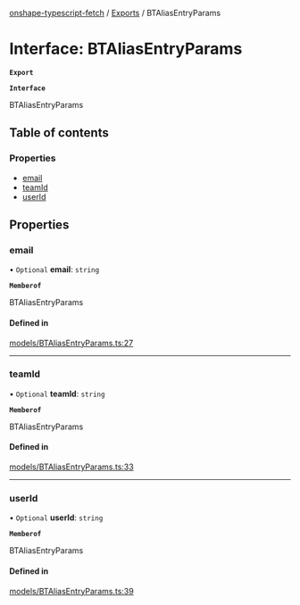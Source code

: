 [onshape-typescript-fetch](../README.md) / [Exports](../modules.md) / BTAliasEntryParams

# Interface: BTAliasEntryParams

**`Export`**

**`Interface`**

BTAliasEntryParams

## Table of contents

### Properties

- [email](BTAliasEntryParams.md#email)
- [teamId](BTAliasEntryParams.md#teamid)
- [userId](BTAliasEntryParams.md#userid)

## Properties

### email

• `Optional` **email**: `string`

**`Memberof`**

BTAliasEntryParams

#### Defined in

[models/BTAliasEntryParams.ts:27](https://github.com/toebes/onshape-typescript-fetch/blob/3e11ae1/models/BTAliasEntryParams.ts#L27)

___

### teamId

• `Optional` **teamId**: `string`

**`Memberof`**

BTAliasEntryParams

#### Defined in

[models/BTAliasEntryParams.ts:33](https://github.com/toebes/onshape-typescript-fetch/blob/3e11ae1/models/BTAliasEntryParams.ts#L33)

___

### userId

• `Optional` **userId**: `string`

**`Memberof`**

BTAliasEntryParams

#### Defined in

[models/BTAliasEntryParams.ts:39](https://github.com/toebes/onshape-typescript-fetch/blob/3e11ae1/models/BTAliasEntryParams.ts#L39)
